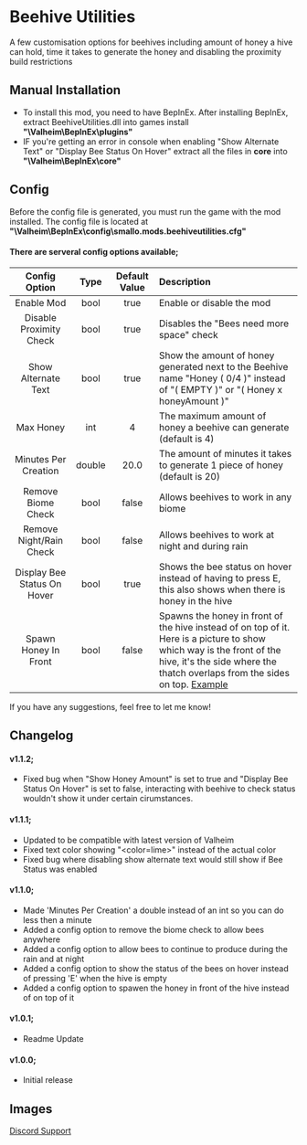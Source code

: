 ﻿# Beehive Utilities
A few customisation options for beehives including amount of honey a hive can hold, time it takes to generate the honey and disabling the proximity build restrictions

## Manual Installation
- To install this mod, you need to have BepInEx. After installing BepInEx, extract BeehiveUtilities.dll into games install **"\Valheim\BepInEx\plugins"**
- IF you're getting an error in console when enabling "Show Alternate Text" or "Display Bee Status On Hover" extract all the files in **core** into **"\Valheim\BepInEx\core"**

## Config
Before the config file is generated, you must run the game with the mod installed. The config file is located at **"\Valheim\BepInEx\config\smallo.mods.beehiveutilities.cfg"**

#### There are serveral config options available;

| Config Option | Type | Default Value | Description |
|:-------------:|:-----------:|:-----------:|:-----------|
| Enable Mod | bool | true | Enable or disable the mod |
| Disable Proximity Check | bool | true | Disables the "Bees need more space" check |
| Show Alternate Text | bool | true | Show the amount of honey generated next to the Beehive name "Honey ( 0/4 )" instead of "( EMPTY )" or "( Honey x honeyAmount )" |
| Max Honey | int | 4 | The maximum amount of honey a beehive can generate (default is 4) |
| Minutes Per Creation | double | 20.0 | The amount of minutes it takes to generate 1 piece of honey (default is 20) |
| Remove Biome Check | bool | false | Allows beehives to work in any biome |
| Remove Night/Rain Check | bool | false | Allows beehives to work at night and during rain |
| Display Bee Status On Hover | bool | true | Shows the bee status on hover instead of having to press E, this also shows when there is honey in the hive |
| Spawn Honey In Front | bool | false | Spawns the honey in front of the hive instead of on top of it. Here is a picture to show which way is the front of the hive, it's the side where the thatch overlaps from the sides on top. [Example](https://i.imgur.com/zK5FT47.png) |

If you have any suggestions, feel free to let me know!

## Changelog
#### v1.1.2;
* Fixed bug when "Show Honey Amount" is set to true and "Display Bee Status On Hover" is set to false, interacting with beehive to check status wouldn't show it under certain cirumstances.

#### v1.1.1;
* Updated to be compatible with latest version of Valheim
* Fixed text color showing "<color=lime>" instead of the actual color
* Fixed bug where disabling show alternate text would still show if Bee Status was enabled

#### v1.1.0;
* Made 'Minutes Per Creation' a double instead of an int so you can do less then a minute
* Added a config option to remove the biome check to allow bees anywhere
* Added a config option to allow bees to continue to produce during the rain and at night
* Added a config option to show the status of the bees on hover instead of pressing 'E' when the hive is empty
* Added a config option to spawen the honey in front of the hive instead of on top of it

#### v1.0.1;
* Readme Update

#### v1.0.0;
* Initial release

## Images
[Discord Support](https://discord.gg/pTGSu8R7DW)
